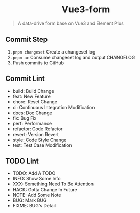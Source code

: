 <center><h1>Vue3-form</h1></center>

> A data-drive form base on Vue3 and Element Plus

## Commit Step

1. `pnpm changeset` Create a changeset log
2. `pnpm ac` Consume changeset log and output CHANGELOG
3. Push commits to GitHub

## Commit Lint

- build: Build Change
- feat: New Feature
- chore: Reset Change
- ci: Continuous Integration Modification
- docs: Doc Change
- fix: Bug Fix
- perf: Performance
- refactor: Code Refactor
- revert: Version Revert
- style: Code Style Change
- test: Test Case Modification

## TODO Lint

- TODO: Add A TODO
- INFO: Show Some Info
- XXX: Something Need To Be Attention
- HACK: Gotta Change In Future
- NOTE: Add Some Note
- BUG: Mark BUG
- FIXME: BUG's Detail
